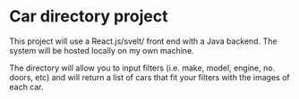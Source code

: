 # Car directory project

This project will use a React.js/svelt/ front end with a Java backend. The system will be hosted locally on my own machine.

The directory will allow you to input filters (i.e. make, model, engine, no. doors, etc) and will return a list of cars that fit your filters with the images of each car.
